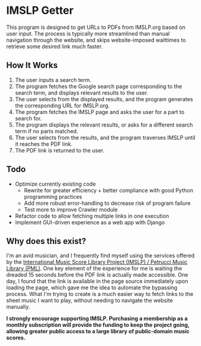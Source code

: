<h1>IMSLP Getter</h1>
<p>This program is designed to get URLs to PDFs from IMSLP.org based on user input. The process is typically more streamlined than manual navigation through the website, and skips website-imposed waittimes to retrieve some desired link much faster.</p>
<h2>How It Works</h2>
<ol>
  <li>The user inputs a search term.</li>
  <li>The program fetches the Google search page corresponding to the search term, and displays relevant results to the user.</li>
  <li>The user selects from the displayed results, and the program generates the corresponding URL for IMSLP.org.</li>
  <li>The program fetches the IMSLP page and asks the user for a part to search for.</li>
  <li>The program displays the relevant results, or asks for a different search term if no parts matched.</li>
  <li>The user selects from the results, and the program traverses IMSLP until it reaches the PDF link.</li>
  <li>The PDF link is returned to the user.</li>
</ol>
<h2>Todo</h2>
<ul>
  <li>Optimize currently existing code 
    <ul>
      <li>Rewrite for greater efficiency + better compliance with good Python programming practices</li>
      <li>Add more robust error-handling to decrease risk of program failure</li>
      <li>Test more to improve Crawler module</li>
    </ul>
  </li>
  <li>Refactor code to allow fetching multiple links in one execution</li>
  <li>Implement GUI-driven experience as a web app with Django</li> 
</ul>

<h2>Why does this exist?</h2>

<p>I'm an avid musician, and I frequently find myself using the services offered by the <a href = "https://imslp.org">International Music Score Library Project (IMSLP) / Petrucci Music Library (PML)</a>. One key element of the experience for me is waiting the dreaded 15 seconds before the PDF link is actually made accessible. One day, I found that the link is available in the page source immediately upon loading the page, which gave me the idea to automate the bypassing process. What I'm trying to create is a much easier way to fetch links to the sheet music I want to play, without needing to navigate the website manually.</p>

<p><strong>I strongly encourage supporting IMSLP. Purchasing a membership as a monthly subscription will provide the funding to keep the project going, allowing greater public access to a large library of public-domain music scores.</strong></p>

